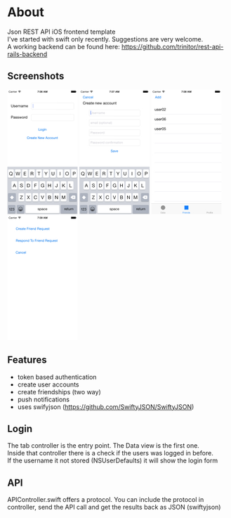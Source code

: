 # About
Json REST API iOS frontend template  
I've started with swift only recently. Suggestions are very welcome.  
A working backend can be found here: https://github.com/trinitor/rest-api-rails-backend

## Screenshots  
![Login](/doc/screenshots/01_login.jpg?raw=true "Login")
![Create account](/doc/screenshots/02_create_account.jpg?raw=true "Create account")
![Show friends](/doc/screenshots/03_show_friends.jpg?raw=true "Show friends")
![Add friends](/doc/screenshots/04_add_friends.jpg?raw=true "Add friends")

## Features
- token based authentication
- create user accounts
- create friendships (two way)
- push notifications
- uses swifyjson (https://github.com/SwiftyJSON/SwiftyJSON)

## Login
The tab controller is the entry point. The Data view is the first one.  
Inside that controller there is a check if the users was logged in before.  
If the username it not stored (NSUserDefaults) it will show the login form  

## API
APIController.swift offers a protocol.
You can include the protocol in controller, send the API call and get the results back as JSON (swiftyjson)
